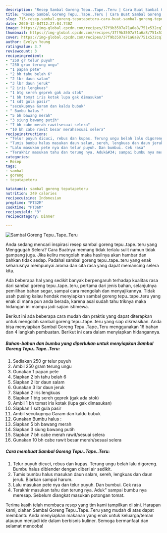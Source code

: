 ```yaml
---
description: "Resep Sambal Goreng Tepu..Tape..Teru | Cara Buat Sambal Goreng Tepu..Tape..Teru Yang Bisa Manjain Lidah"
title: "Resep Sambal Goreng Tepu..Tape..Teru | Cara Buat Sambal Goreng Tepu..Tape..Teru Yang Bisa Manjain Lidah"
slug: 715-resep-sambal-goreng-teputapeteru-cara-buat-sambal-goreng-teputapeteru-yang-bisa-manjain-lidah
date: 2020-12-04T12:27:04.740Z
image: https://img-global.cpcdn.com/recipes/37f9b3507a71a6a8/751x532cq70/sambal-goreng-teputapeteru-foto-resep-utama.jpg
thumbnail: https://img-global.cpcdn.com/recipes/37f9b3507a71a6a8/751x532cq70/sambal-goreng-teputapeteru-foto-resep-utama.jpg
cover: https://img-global.cpcdn.com/recipes/37f9b3507a71a6a8/751x532cq70/sambal-goreng-teputapeteru-foto-resep-utama.jpg
author: Evelyn Young
ratingvalue: 3.7
reviewcount: 3
recipeingredient:
- "250 gr telur puyuh"
- "250 gram terung ungu"
- "1 papan pete"
- "2 bh tahu belah 6"
- "2 lbr daun salam"
- "3 lbr daun jeruk"
- "2 iris lengkuas"
- "1 btg sereh geprek gak ada stok"
- "1 bh tomat iris kotak lupa gak dimasukan"
- "1 sdt gula pasir"
- "secukupnya Garam dan kaldu bubuk"
- " Bumbu halus "
- "5 bh bawang merah"
- "3 siung bawang putih"
- "7 bh cabe merah rawitsesuai selera"
- "10 bh cabe rawit besar merahsesuai selera"
recipeinstructions:
- "Telur puyuh dicuci, rebus dan kupas. Terung ungu belah lalu digoreng. Bumbu halus diblender dengan diberi air sedikit."
- "Tumis bumbu halus masukan daun salam, sereh, lengkuas dan daun jeruk. Biarkan sampai harum."
- "Lalu masukan pete nya dan telur puyuh. Dan bumbui. Cek rasa"
- "Terakhir masukan tahu dan terung nya. Aduk&#34; sampai bumbu nya meresap. Sebelum diangkat masukan potongan tomat."
categories:
- Resep
tags:
- sambal
- goreng
- teputapeteru

katakunci: sambal goreng teputapeteru 
nutrition: 249 calories
recipecuisine: Indonesian
preptime: "PT32M"
cooktime: "PT36M"
recipeyield: "3"
recipecategory: Dinner

---
```



![Sambal Goreng Tepu..Tape..Teru](https://img-global.cpcdn.com/recipes/37f9b3507a71a6a8/751x532cq70/sambal-goreng-teputapeteru-foto-resep-utama.jpg)

Anda sedang mencari inspirasi resep sambal goreng tepu..tape..teru yang Menggugah Selera? Cara Buatnya memang tidak terlalu sulit namun tidak gampang juga. Jika keliru mengolah maka hasilnya akan hambar dan bahkan tidak sedap. Padahal sambal goreng tepu..tape..teru yang enak seharusnya mempunyai aroma dan cita rasa yang dapat memancing selera kita.

Ada beberapa hal yang sedikit banyak berpengaruh terhadap kualitas rasa dari sambal goreng tepu..tape..teru, pertama dari jenis bahan, selanjutnya pemilihan bahan segar, sampai cara mengolah dan menyajikannya. Tidak usah pusing kalau hendak menyiapkan sambal goreng tepu..tape..teru yang enak di mana pun anda berada, karena asal sudah tahu triknya maka hidangan ini mampu jadi sajian istimewa.




Berikut ini ada beberapa cara mudah dan praktis yang dapat diterapkan untuk mengolah sambal goreng tepu..tape..teru yang siap dikreasikan. Anda bisa menyiapkan Sambal Goreng Tepu..Tape..Teru menggunakan 16 bahan dan 4 langkah pembuatan. Berikut ini cara dalam menyiapkan hidangannya.

<!--inarticleads1-->

##### Bahan-bahan dan bumbu yang diperlukan untuk menyiapkan Sambal Goreng Tepu..Tape..Teru:

1. Sediakan 250 gr telur puyuh
1. Ambil 250 gram terung ungu
1. Gunakan 1 papan pete
1. Siapkan 2 bh tahu belah 6
1. Siapkan 2 lbr daun salam
1. Gunakan 3 lbr daun jeruk
1. Siapkan 2 iris lengkuas
1. Siapkan 1 btg sereh geprek (gak ada stok)
1. Ambil 1 bh tomat iris kotak (lupa gak dimasukan)
1. Siapkan 1 sdt gula pasir
1. Ambil secukupnya Garam dan kaldu bubuk
1. Gunakan  Bumbu halus :
1. Siapkan 5 bh bawang merah
1. Siapkan 3 siung bawang putih
1. Siapkan 7 bh cabe merah rawit/sesuai selera
1. Gunakan 10 bh cabe rawit besar merah/sesuai selera




<!--inarticleads2-->

##### Cara membuat Sambal Goreng Tepu..Tape..Teru:

1. Telur puyuh dicuci, rebus dan kupas. Terung ungu belah lalu digoreng. Bumbu halus diblender dengan diberi air sedikit.
1. Tumis bumbu halus masukan daun salam, sereh, lengkuas dan daun jeruk. Biarkan sampai harum.
1. Lalu masukan pete nya dan telur puyuh. Dan bumbui. Cek rasa
1. Terakhir masukan tahu dan terung nya. Aduk&#34; sampai bumbu nya meresap. Sebelum diangkat masukan potongan tomat.




Terima kasih telah membaca resep yang tim kami tampilkan di sini. Harapan kami, olahan Sambal Goreng Tepu..Tape..Teru yang mudah di atas dapat membantu Anda menyiapkan makanan yang enak untuk keluarga/teman ataupun menjadi ide dalam berbisnis kuliner. Semoga bermanfaat dan selamat mencoba!
